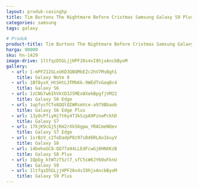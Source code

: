 ```yaml
---
layout: produk-casinghp
title: Tim Burtons The Nightmare Before Cristmas Samsung Galaxy S9 Plus Case
categories: samsung
tags: galaxy

# Produk
product-title: Tim Burtons The Nightmare Before Cristmas Samsung Galaxy S9 Plus Case
harga: 90000
sku: hn-1429
image-drive: 1ltfqzD5GLjjHPF20s4vI8hjxAncbByoM
gallery:
  - url: 1-mPFZ12GLxUKD3QBQMbEZc2hV7MsBgh1
    title: Galaxy Note 8
  - url: 1Bf8yxX_HtSHtL3TMkKk-9WEdTvGoqBc4
    title: Galaxy S6
  - url: 1zCNG7w6IhVktD3J5MEo8XekBpgfjVM22
    title: Galaxy S6 Edge
  - url: 1upfysfCTo8QQlQIWRsmVce-a979Bbaob
    title: Galaxy S6 Edge Plus
  - url: 13yOcPfiyHj7t6y4T3kSzpA9PznwPckhD
    title: Galaxy S7
  - url: 17kjK9cGj5jRm2rXk56gpw_YRACmeNQev
    title: Galaxy S7 Edge
  - url: 1srBzV_c2foDadpP8z97sBd6RLAo1buyV
    title: Galaxy S8
  - url: 14behoGC8-QO77a94LLEdFcwGj0HNXKzB
    title: Galaxy S8 Plus
  - url: 1QpEg_ktWTzTSzl7_sfC5sW6JY60uFknU
    title: Galaxy S9
  - url: 1ltfqzD5GLjjHPF20s4vI8hjxAncbByoM
    title: Galaxy S9 Plus
---
```

